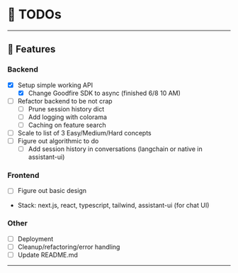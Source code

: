 # 📝 TODOs

---

## 🚀 Features

### Backend 
- [x] Setup simple working API
  - [x] Change Goodfire SDK to async (finished 6/8 10 AM)
- [ ] Refactor backend to be not crap 
  - [ ] Prune session history dict
  - [ ] Add logging with colorama 
  - [ ] Caching on feature search
- [ ] Scale to list of 3 Easy/Medium/Hard concepts 
- [ ] Figure out algorithmic to do 
  - [ ] Add session history in conversations (langchain or native in assistant-ui)

### Frontend 
- [ ] Figure out basic design
- Stack: next.js, react, typescript, tailwind, assistant-ui (for chat UI)

### Other
- [ ] Deployment 
- [ ] Cleanup/refactoring/error handling
- [ ] Update README.md

---
